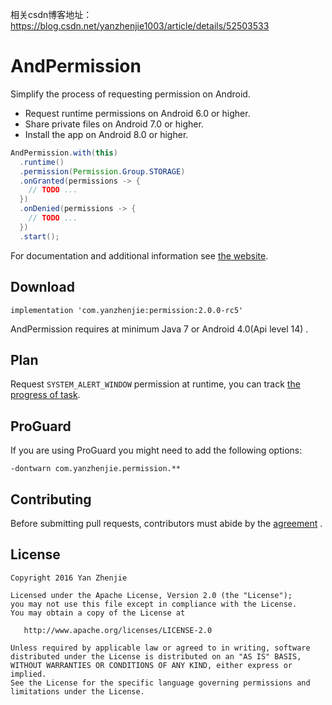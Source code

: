 相关csdn博客地址：https://blog.csdn.net/yanzhenjie1003/article/details/52503533


# AndPermission
Simplify the process of requesting permission on Android.
* Request runtime permissions on Android 6.0 or higher.
* Share private files on Android 7.0 or higher.
* Install the app on Android 8.0 or higher.

```java
AndPermission.with(this)
  .runtime()
  .permission(Permission.Group.STORAGE)
  .onGranted(permissions -> {
    // TODO ...
  })
  .onDenied(permissions -> {
    // TODO ...
  })
  .start();
```

For documentation and additional information see [the website](http://yanzhenjie.github.io/AndPermission).

## Download
```
implementation 'com.yanzhenjie:permission:2.0.0-rc5'
```
AndPermission requires at minimum Java 7 or Android 4.0(Api level 14) .

## Plan
Request `SYSTEM_ALERT_WINDOW` permission at runtime, you can track [the progress of task](https://github.com/yanzhenjie/AndPermission/projects).

## ProGuard
If you are using ProGuard you might need to add the following options:
```
-dontwarn com.yanzhenjie.permission.**
```

## Contributing
Before submitting pull requests, contributors must abide by the [agreement](CONTRIBUTING.md) .

## License
```text
Copyright 2016 Yan Zhenjie

Licensed under the Apache License, Version 2.0 (the "License");
you may not use this file except in compliance with the License.
You may obtain a copy of the License at

   http://www.apache.org/licenses/LICENSE-2.0

Unless required by applicable law or agreed to in writing, software
distributed under the License is distributed on an "AS IS" BASIS,
WITHOUT WARRANTIES OR CONDITIONS OF ANY KIND, either express or implied.
See the License for the specific language governing permissions and
limitations under the License.
```
